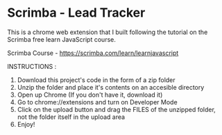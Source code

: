 # Scrimba - Lead Tracker

This is a chrome web extension that I built following the tutorial on the Scrimba free learn JavaScript course.

Scrimba Course - https://scrimba.com/learn/learnjavascript

INSTRUCTIONS :

1. Download this project's code in the form of a zip folder
2. Unzip the folder and place it's contents on an accesible directory
3. Open up Chrome (If you don't have it, download it)
4. Go to chrome://extensions and turn on Developer Mode
5. Click on the upload button and drag the FILES of the unzipped folder, not the folder itself in the upload area
6. Enjoy!
